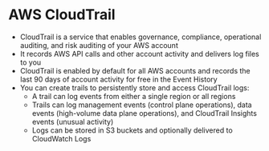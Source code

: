 # AWS CloudTrail

- CloudTrail is a service that enables governance, compliance, operational auditing, and risk auditing of your AWS account
- It records AWS API calls and other account activity and delivers log files to you
- CloudTrail is enabled by default for all AWS accounts and records the last 90 days of account activity for free in the Event History
- You can create trails to persistently store and access CloudTrail logs:
  - A trail can log events from either a single region or all regions
  - Trails can log management events (control plane operations), data events (high-volume data plane operations), and CloudTrail Insights events (unusual activity)
  - Logs can be stored in S3 buckets and optionally delivered to CloudWatch Logs
